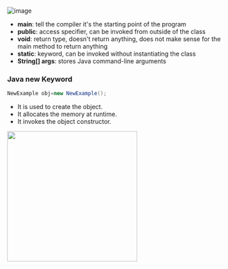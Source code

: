 
![image](https://user-images.githubusercontent.com/24954551/163208415-bc145071-8dcc-4aa5-924c-87d337237c97.png)

- **main**: tell the compiler it's the starting point of the program
- **public**: access specifier, can be invoked from outside of the class
- **void**: return type, doesn't return anything, does not make sense for the main method to return anything
- **static**: keyword, can be invoked without instantiating the class
- **String[] args**: stores Java command-line arguments


### Java new Keyword
```java 
NewExample obj=new NewExample();
```
- It is used to create the object.
- It allocates the memory at runtime.
- It invokes the object constructor.

<img src="https://user-images.githubusercontent.com/24954551/163467845-0ab2853a-96b6-45b5-9833-c9cd4b76c630.png" height="300px" />
